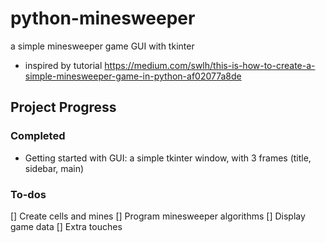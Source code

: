 # python-minesweeper
a simple minesweeper game GUI with tkinter

* inspired by tutorial <https://medium.com/swlh/this-is-how-to-create-a-simple-minesweeper-game-in-python-af02077a8de>
## Project Progress
### Completed
* Getting started with GUI: a simple tkinter window, with 3 frames (title, sidebar, main)
### To-dos
[] Create cells and mines
[] Program minesweeper algorithms
[] Display game data
[] Extra touches